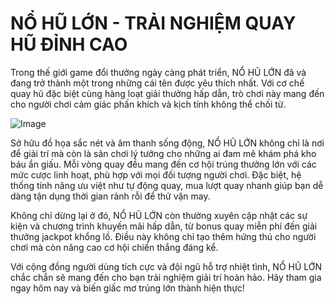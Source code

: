 # NỔ HŨ LỚN - TRẢI NGHIỆM QUAY HŨ ĐỈNH CAO

Trong thế giới game đổi thưởng ngày càng phát triển, NỔ HŨ LỚN đã và đang trở thành một trong những cái tên được yêu thích nhất. Với cơ chế quay hũ đặc biệt cùng hàng loạt giải thưởng hấp dẫn, trò chơi này mang đến cho người chơi cảm giác phấn khích và kịch tính không thể chối từ.

![Image](https://github.com/user-attachments/assets/bd51ea9f-0666-407b-a7a7-98ead6de688c)

Sở hữu đồ họa sắc nét và âm thanh sống động, NỔ HŨ LỚN không chỉ là nơi để giải trí mà còn là sân chơi lý tưởng cho những ai đam mê khám phá kho báu ẩn giấu. Mỗi vòng quay đều mang đến cơ hội trúng thưởng lớn với các mức cược linh hoạt, phù hợp với mọi đối tượng người chơi. Đặc biệt, hệ thống tính năng ưu việt như tự động quay, mua lượt quay nhanh giúp bạn dễ dàng tận dụng thời gian rảnh rỗi để thử vận may.

Không chỉ dừng lại ở đó, NỔ HŨ LỚN còn thường xuyên cập nhật các sự kiện và chương trình khuyến mãi hấp dẫn, từ bonus quay miễn phí đến giải thưởng jackpot khổng lồ. Điều này không chỉ tạo thêm hứng thú cho người chơi mà còn nâng cao cơ hội chiến thắng đáng kể.

Với cộng đồng người dùng tích cực và đội ngũ hỗ trợ nhiệt tình, NỔ HŨ LỚN chắc chắn sẽ mang đến cho bạn trải nghiệm giải trí hoàn hảo. Hãy tham gia ngay hôm nay và biến giấc mơ trúng lớn thành hiện thực!